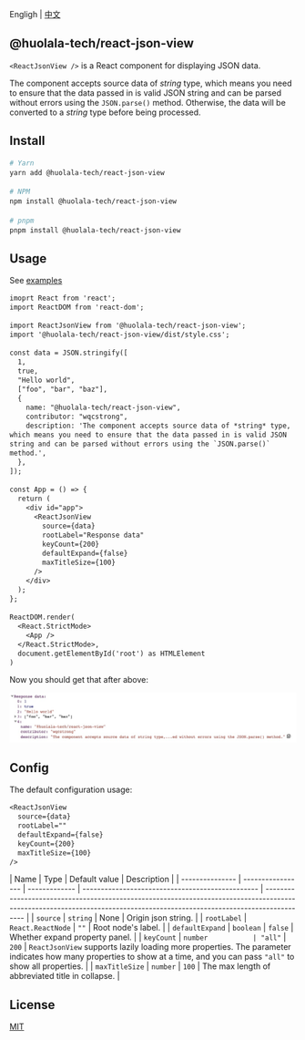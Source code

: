 Engligh | [中文](./README_ZH.md)

## @huolala-tech/react-json-view

`<ReactJsonView />` is a React component for displaying JSON data.

The component accepts source data of _string_ type, which means you need to ensure that the data passed in is valid JSON string and can be parsed without errors using the `JSON.parse()` method. Otherwise, the data will be converted to a _string_ type before being processed.

## Install

```bash
# Yarn
yarn add @huolala-tech/react-json-view

# NPM
npm install @huolala-tech/react-json-view

# pnpm
pnpm install @huolala-tech/react-json-view
```

## Usage

See [examples](./examples/)

```tsx
imoprt React from 'react';
import ReactDOM from 'react-dom';

import ReactJsonView from '@huolala-tech/react-json-view';
import '@huolala-tech/react-json-view/dist/style.css';

const data = JSON.stringify([
  1,
  true,
  "Hello world",
  ["foo", "bar", "baz"],
  {
    name: "@huolala-tech/react-json-view",
    contributor: "wqcstrong",
    description: 'The component accepts source data of *string* type, which means you need to ensure that the data passed in is valid JSON string and can be parsed without errors using the `JSON.parse()` method.',
  },
]);

const App = () => {
  return (
    <div id="app">
      <ReactJsonView
        source={data}
        rootLabel="Response data"
        keyCount={200}
        defaultExpand={false}
        maxTitleSize={100}
      />
    </div>
  );
};

ReactDOM.render(
  <React.StrictMode>
    <App />
  </React.StrictMode>,
  document.getElementById('root') as HTMLElement
)
```

Now you should get that after above:

![Main](./screenshots/expand.jpg)

## Config

The default configuration usage:

```tsx
<ReactJsonView
  source={data}
  rootLabel=""
  defaultExpand={false}
  keyCount={200}
  maxTitleSize={100}
/>
```

| Name            | Type              | Default value | Description                                      |
| --------------- | ----------------- | ------------- | ------------------------------------------------ | ------------------------------------------------------------------------------------------------------------------------------------------------------------------------ |
| `source`        | `string`          | None          | Origin json string.                              |
| `rootLabel`     | `React.ReactNode` | `""`          | Root node's label.                               |
| `defaultExpand` | `boolean`         | `false`       | Whether expand property panel.                   |
| `keyCount`      | `number           | "all"`        | `200`                                            | `ReactJsonView` supports lazily loading more properties. The parameter indicates how many properties to show at a time, and you can pass `"all"` to show all properties. |
| `maxTitleSize`  | `number`          | `100`         | The max length of abbreviated title in collapse. |

## License

[MIT](https://opensource.org/licenses/MIT)
